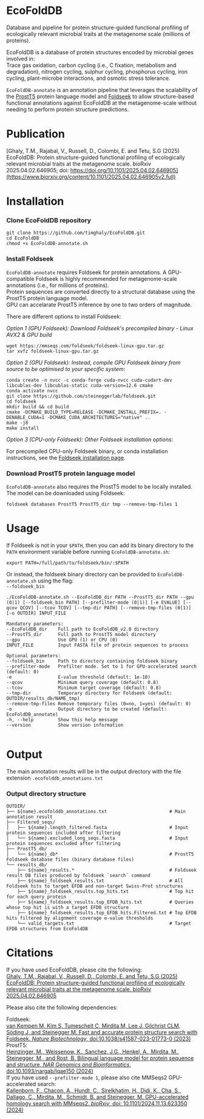 # EcoFoldDB
Database and pipeline for protein structure-guided functional profiling of ecologically relevant microbial traits at the metagenome scale (millions of proteins).

EcoFoldDB is a database of protein structures encoded by microbial genes involved in:  
Trace gas oxidation, carbon cycling (i.e., C fixation, metabolism and degradation), nitrogen cycling, sulphur cycling, phosphorus cycling, iron cycling, plant-microbe interactions, and osmotic stress tolerance.

`EcoFoldDB-annotate` is an annotation pipeline that leverages the scalability of the [ProstT5](https://doi.org/10.1093/nargab/lqae150) protein language model and [Foldseek](https://doi.org/10.1038/s41587-023-01773-0) to allow structure-based functional annotations against EcoFoldDB at the metagenome-scale without needing to perform protein structure predictions.

# Publication
[Ghaly, T.M., Rajabal, V., Russell, D., Colombi, E. and Tetu, S.G (2025) EcoFoldDB: Protein structure-guided functional profiling of ecologically relevant microbial traits at the metagenome scale. bioRxiv 2025.04.02.646905; doi: https://doi.org/10.1101/2025.04.02.646905](https://www.biorxiv.org/content/10.1101/2025.04.02.646905v2.full)


# Installation

### Clone EcoFoldDB repository
```
git clone https://github.com/timghaly/EcoFoldDB.git
cd EcoFoldDB
chmod +x EcoFoldDB-annotate.sh
```
### Install Foldseek
`EcoFoldDB-annotate` requires Foldseek for protein annotations. A GPU-compatible Foldseek is highly recommended for metagenome-scale annotations (i.e., for millions of proteins).  
Protein sequences are converted directly to a structural database using the ProstT5 protein language model.  
GPU can accelarate ProstT5 inference by one to two orders of magnitude.  

There are different options to install Foldseek:  

*Option 1 (GPU Foldseek): Download Foldseek's precompiled binary - Linux AVX2 & GPU build*
```
wget https://mmseqs.com/foldseek/foldseek-linux-gpu.tar.gz
tar xvfz foldseek-linux-gpu.tar.gz
```
*Option 2 (GPU Foldseek): Instead, compile GPU Foldseek binary from source to be optimised to your specific system*:

```
conda create -n nvcc -c conda-forge cuda-nvcc cuda-cudart-dev libcublas-dev libcublas-static cuda-version=12.6 cmake
conda activate nvcc
git clone https://github.com/steineggerlab/foldseek.git
cd foldseek
mkdir build && cd build
cmake -DCMAKE_BUILD_TYPE=RELEASE -DCMAKE_INSTALL_PREFIX=. -DENABLE_CUDA=1 -DCMAKE_CUDA_ARCHITECTURES="native" ..
make -j8
make install
```

*Option 3 (CPU-only Foldseek): Other Foldseek installation options*:  

For precompiled CPU-only Foldseek binary, or conda installation instructions, see the [Foldseek installation page](https://github.com/steineggerlab/foldseek?tab=readme-ov-file#installation).


### Download ProstT5 protein language model

`EcoFoldDB-annotate` also requires the ProstT5 model to be locally installed.  
The model can be downloaded using Foldseek:

```
foldseek databases ProstT5 ProstT5_dir tmp --remove-tmp-files 1
```

# Usage
If Foldseek is not in your `$PATH`, then you can add its binary directory to the `PATH` environment variable before running `EcoFoldDB-annotate.sh`:
```
export PATH=/full/path/to/foldseek/bin/:$PATH
```
Or instead, the foldseek binary directory can be provided to `EcoFoldDB-annotate.sh` using the flag:  
``` --foldseek_bin ```


```
./EcoFoldDB-annotate.sh --EcoFoldDB_dir PATH --ProstT5_dir PATH --gpu (0|1) [--foldseek_bin PATH] [--prefilter-mode (0|1)] [-e EVALUE] [--qcov QCOV] [--tcov TCOV] [--tmp-dir PATH] [--remove-tmp-files (0|1)] [-o OUTDIR] INPUT_FILE

Mandatory parameters:
--EcoFoldDB_dir    Full path to EcoFoldDB_v2.0 directory
--ProstT5_dir      Full path to ProstT5 model directory
--gpu              Use GPU (1) or CPU (0)
INPUT_FILE         Input FASTA file of protein sequences to process

Optional parameters:
--foldseek_bin     Path to directory containing foldseek binary
--prefilter-mode   Prefilter mode. Set to 1 for GPU-accelerated search (default: 0)
-e                 E-value threshold (default: 1e-10)
--qcov             Minimum query coverage (default: 0.8)
--tcov             Minimum target coverage (default: 0.8)
--tmp-dir          Temporary directory for Foldseek (default: OUTDIR/results_db/NAME_tmp)
--remove-tmp-files Remove temporary files (0=no, 1=yes) (default: 0)
-o                 Output directory to be created (default: EcoFoldDB_annotate)
-h, --help         Show this help message
--version          Show version information


```
# Output
The main annotation results will be in the output directory with the file extension `.ecofolddb_annotations.txt`

### Output directory structure
```
OUTDIR/
├── ${name}.ecofolddb_annotations.txt                       # Main annotation result
├── Filtered_seqs/
│   ├── ${name}.length_filtered.fasta                       # Input protein sequences included after filtering
│   └── ${name}.excluded_long_seqs.fasta                    # Input protein sequences excluded after filtering
├── ProstT5_db/
│   └── ${name}_db*                                         # ProstT5 Foldseek database files (binary database files)
└── results_db/                                             
    ├── ${name}_results.*                                   # Foldseek result DB files produced by foldseek `search` command
    ├── ${name}_foldseek_results.txt                        # All Foldseek hits to target EFDB and non-target Swiss-Prot structures
    ├── ${name}_foldseek_results.top_hits.txt               # Top hit for each query protein
    ├── ${name}_foldseek_results.top_EFDB_hits.txt          # Queries whose top hit is with a target EFDB structure
    ├── ${name}_foldseek_results.top_EFDB_hits.Filtered.txt # Top EFDB hits filtered by alignment coverage e-value thresholds
    └── valid_targets.txt                                   # Target EFDB structures from EcoFoldDB
```

# Citations
If you have used EcoFoldDB, please cite the following:  
[Ghaly, T.M., Rajabal, V., Russell, D., Colombi, E. and Tetu, S.G (2025) EcoFoldDB: Protein structure-guided functional profiling of ecologically relevant microbial traits at the metagenome scale. bioRxiv 2025.04.02.646905](https://www.biorxiv.org/content/10.1101/2025.04.02.646905v2.full)



Please also cite the following dependencies:

Foldseek:  
[van Kempen M, Kim S, Tumescheit C, Mirdita M, Lee J, Gilchrist CLM, Söding J, and Steinegger M. Fast and accurate protein structure search with Foldseek. *Nature Biotechnology*, doi:10.1038/s41587-023-01773-0 (2023)](https://doi.org/10.1038/s41587-023-01773-0)  
ProstT5:  
[Heinzinger, M., Weissenow, K., Sanchez, J.G., Henkel, A., Mirdita, M., Steinegger, M., and Rost, B. Bilingual language model for protein sequence and structure, *NAR Genomics and Bioinformatics*, doi:10.1093/nargab/lqae150 (2024)](https://doi.org/10.1093/nargab/lqae150)  
If you have used `--prefilter-mode 1`, please also cite MMSeqs2 GPU-accelerated search:  
[Kallenborn, F., Chacon, A., Hundt, C., Sirelkhatim, H., Didi, K., Cha, S., Dallago, C., Mirdita, M., Schmidt, B. and Steinegger, M. GPU-accelerated homology search with MMseqs2. *bioRxiv*, doi: 10.1101/2024.11.13.623350 (2024)](https://doi.org/10.1101/2024.11.13.623350)

